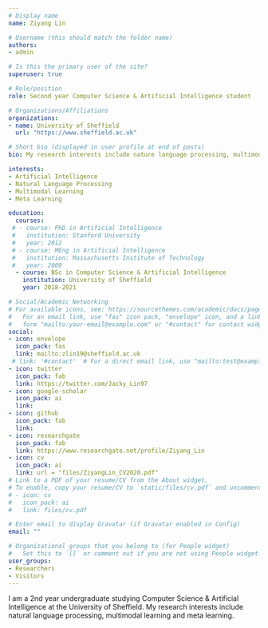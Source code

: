 ```yaml
---
# Display name
name: Ziyang Lin

# Username (this should match the folder name)
authors:
- admin

# Is this the primary user of the site?
superuser: true

# Role/position
role: Second year Computer Science & Artificial Intelligence student

# Organizations/Affiliations
organizations:
- name: University of Sheffield
  url: "https://www.sheffield.ac.uk"

# Short bio (displayed in user profile at end of posts)
bio: My research interests include nature language processing, multimodal learning and meta learning.

interests:
- Artificial Intelligence
- Natural Language Processing
- Multimodal Learning
- Meta Learning

education:
  courses:
 # - course: PhD in Artificial Intelligence
 #   institution: Stanford University
 #   year: 2012
 # - course: MEng in Artificial Intelligence
 #   institution: Massachusetts Institute of Technology
 #   year: 2009
  - course: BSc in Computer Science & Artificial Intelligence
    institution: University of Sheffield
    year: 2018-2021

# Social/Academic Networking
# For available icons, see: https://sourcethemes.com/academic/docs/page-builder/#icons
#   For an email link, use "fas" icon pack, "envelope" icon, and a link in the
#   form "mailto:your-email@example.com" or "#contact" for contact widget.
social:
- icon: envelope
  icon_pack: fas
  link: mailto:zlin19@sheffield.ac.uk
 # link: '#contact'  # For a direct email link, use "mailto:test@example.org".
- icon: twitter
  icon_pack: fab
  link: https://twitter.com/Jacky_Lin97
- icon: google-scholar
  icon_pack: ai
  link:
- icon: github
  icon_pack: fab
  link:
- icon: researchgate
  icon_pack: fab
  link: https://www.researchgate.net/profile/Ziyang_Lin
- icon: cv
  icon_pack: ai
  link: url = "files/ZiyangLin_CV2020.pdf"
# Link to a PDF of your resume/CV from the About widget.
# To enable, copy your resume/CV to `static/files/cv.pdf` and uncomment the lines below.
# - icon: cv
#   icon_pack: ai
#   link: files/cv.pdf

# Enter email to display Gravatar (if Gravatar enabled in Config)
email: ""

# Organizational groups that you belong to (for People widget)
#   Set this to `[]` or comment out if you are not using People widget.
user_groups:
- Researchers
- Visitors
---
```


I am a 2nd year undergraduate studying Computer Science & Artificial Intelligence at the University of Sheffield. My research interests include natural language processing, multimodal learning and meta learning.

